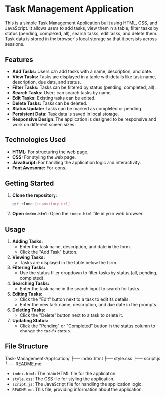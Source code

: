 # Task Management Application

This is a simple Task Management Application built using HTML, CSS, and JavaScript. It allows users to add tasks, view them in a table, filter tasks by status (pending, completed, all), search tasks, edit tasks, and delete them. Task data is stored in the browser's local storage so that it persists across sessions.

## Features

-   **Add Tasks:** Users can add tasks with a name, description, and date.
-   **View Tasks:** Tasks are displayed in a table with details like task name, description, due date, and status.
-   **Filter Tasks:** Tasks can be filtered by status (pending, completed, all).
-   **Search Tasks:** Users can search tasks by name.
-   **Edit Tasks:** Existing tasks can be edited.
-   **Delete Tasks:** Tasks can be deleted.
-   **Status Update:** Tasks can be marked as completed or pending.
-   **Persistent Data:** Task data is saved in local storage.
-   **Responsive Design:** The application is designed to be responsive and work on different screen sizes.

## Technologies Used

-   **HTML:** For structuring the web page.
-   **CSS:** For styling the web page.
-   **JavaScript:** For handling the application logic and interactivity.
-   **Font Awesome:** For icons.

## Getting Started

1.  **Clone the repository:**
    ```bash
    git clone [repository_url]
    ```
2.  **Open `index.html`:** Open the `index.html` file in your web browser.

## Usage

1.  **Adding Tasks:**
    -   Enter the task name, description, and date in the form.
    -   Click the "Add Task" button.
2.  **Viewing Tasks:**
    -   Tasks are displayed in the table below the form.
3.  **Filtering Tasks:**
    -   Use the status filter dropdown to filter tasks by status (all, pending, completed).
4.  **Searching Tasks:**
    -   Enter the task name in the search input to search for tasks.
5.  **Editing Tasks:**
    -   Click the "Edit" button next to a task to edit its details.
    -   Enter the new task name, description, and due date in the prompts.
6.  **Deleting Tasks:**
    -   Click the "Delete" button next to a task to delete it.
7.  **Updating Status:**
    -   Click the "Pending" or "Completed" button in the status column to change the task's status.

## File Structure

Task-Management-Application/
├── index.html
├── style.css
├── script.js
└── README.md

-   `index.html`: The main HTML file for the application.
-   `style.css`: The CSS file for styling the application.
-   `script.js`: The JavaScript file for handling the application logic.
-   `README.md`: This file, providing information about the application.



